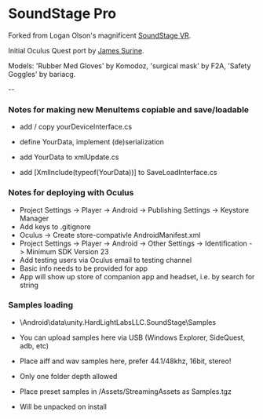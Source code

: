 # SoundStage Pro

Forked from Logan Olson's magnificent [SoundStage VR](https://github.com/googlearchive/soundstagevr).

Initial Oculus Quest port by [James Surine](https://github.com/plaidpants/soundstagevr). 

Models: 'Rubber Med Gloves' by Komodoz, 'surgical mask' by F2A, 'Safety Goggles' by bariacg.

--

### Notes for making new MenuItems copiable and save/loadable

- add / copy yourDeviceInterface.cs 
- define YourData, implement (de)serialization 

- add YourData to xmlUpdate.cs
- add [XmlInclude(typeof(YourData))] to SaveLoadInterface.cs

### Notes for deploying with Oculus
- Project Settings -> Player -> Android -> Publishing Settings -> Keystore Manager
- Add keys to .gitignore
- Oculus -> Create store-compativle AndroidManifest.xml
- Project Settings -> Player -> Android -> Other Settings -> Identification -> Minimum SDK Version 23
- Add testing users via Oculus email to testing channel
- Basic info needs to be provided for app
- App will show up store of companion app and headset, i.e. by search for string

### Samples loading ###
- \Android\data\unity.HardLightLabsLLC.SoundStage\Samples
- You can upload samples here via USB (Windows Explorer, SideQuest, adb, etc)
- Place aiff and wav samples here, prefer 44.1/48khz, 16bit, stereo!
- Only one folder depth allowed

- Place preset samples in /Assets/StreamingAssets as Samples.tgz
- Will be unpacked on install
